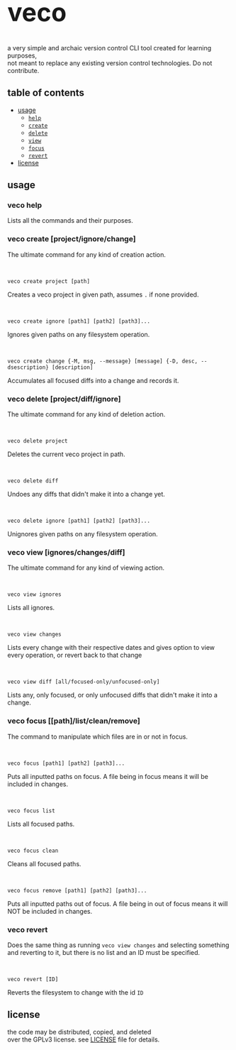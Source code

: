 <h1 style="font-size: 56px">veco</h1>
a very simple and archaic version control CLI tool created for learning purposes, <br />
not meant to replace any existing version control technologies. Do not contribute.

## table of contents

- [usage](https://github.com/alperenozdnc/veco)
    * [`help`](https://github.com/alperenozdnc/veco?tab=readme-ov-file#veco-help)
    * [`create`](https://github.com/alperenozdnc/veco?tab=readme-ov-file#veco-create-projectignorechange)
    * [`delete`](https://github.com/alperenozdnc/veco?tab=readme-ov-file#veco-delete-projectdiffignore)
    * [`view`](https://github.com/alperenozdnc/veco?tab=readme-ov-file#veco-view-ignoreschangesdiff)
    * [`focus`](https://github.com/alperenozdnc/veco?tab=readme-ov-file#veco-focus-pathlistcleanremove)
    * [`revert`](https://github.com/alperenozdnc/veco?tab=readme-ov-file#veco-revert)
- [license](https://github.com/alperenozdnc/veco)

## usage

### veco help
Lists all the commands and their purposes.

### veco create [project/ignore/change]
The ultimate command for any kind of creation action.

<br />

```
veco create project [path]
```

Creates a veco project in given path, assumes `.` if none provided.

<br />

```
veco create ignore [path1] [path2] [path3]...
```

Ignores given paths on any filesystem operation.

<br />

```
veco create change {-M, msg, --message} [message] {-D, desc, --dsescription} [description]
```

Accumulates all focused diffs into a change and records it.

### veco delete [project/diff/ignore]
The ultimate command for any kind of deletion action.

<br />

```
veco delete project
```

Deletes the current veco project in path.

<br />

```
veco delete diff
```

Undoes any diffs that didn't make it into a change yet.

<br />

```
veco delete ignore [path1] [path2] [path3]...
```

Unignores given paths on any filesystem operation.

### veco view [ignores/changes/diff]
The ultimate command for any kind of viewing action.

<br />

```
veco view ignores 
```

Lists all ignores.

<br />

```
veco view changes
```

Lists every change with their respective dates and gives option to view every operation, or revert back to that change

<br />

```
veco view diff [all/focused-only/unfocused-only]
```
Lists any, only focused, or only unfocused diffs that didn't make it into a change.

### veco focus [[path]/list/clean/remove]
The command to manipulate which files are in or not in focus.

<br />

```
veco focus [path1] [path2] [path3]...
```

Puts all inputted paths on focus. A file being in focus means it will be included in changes.

<br />

```
veco focus list
```

Lists all focused paths.

<br />

```
veco focus clean
```
Cleans all focused paths.

<br />

```
veco focus remove [path1] [path2] [path3]...
```

Puts all inputted paths out of focus. A file being in out of focus means it will NOT be included in changes.

### veco revert
Does the same thing as running `veco view changes` and selecting something and reverting to it, but there is no list and an ID must be specified.

<br />

```
veco revert [ID]
```

Reverts the filesystem to change with the id `ID`

## license
the code may be distributed, copied, and deleted <br /> over the GPLv3 license. see [LICENSE](https://github.com/alperenozdnc/veco/blob/master/LICENSE) file for details.
